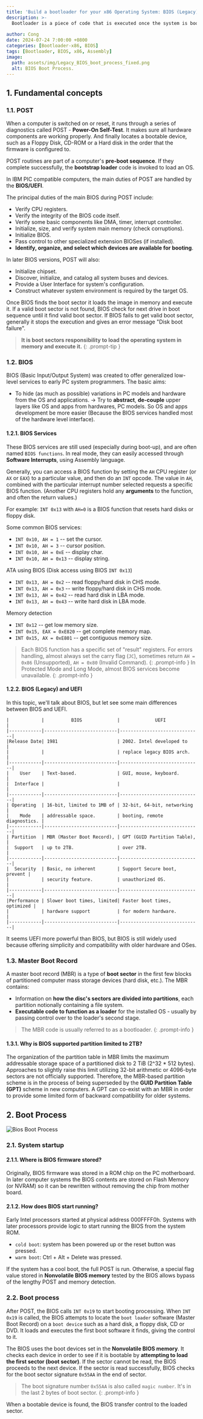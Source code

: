 ```yaml
---
title: 'Build a bootloader for your x86 Operating System: BIOS (Legacy)'
description: >-
  Bootloader is a piece of code that is executed once the system is booted. Let see how we use BIOS to load our bootloader and boot system.
  
author: Cong
date: 2024-07-24 7:00:00 +0800
categories: [Bootloader-x86, BIOS]
tags: [Bootloader, BIOS, x86, Assembly]
image:
  path: assets/img/Legacy_BIOS_boot_process_fixed.png
  alt: BIOS Boot Process.
---
```


## 1. Fundamental concepts

### 1.1. POST

When a computer is switched on or reset, it runs through a series of diagnostics called POST - **Power-On Self-Test**. It makes sure all hardware components are working properly. And finally locates a bootable device, such as a Floppy Disk, CD-ROM or a Hard disk in the order that the firmware is configured to.

POST routines are part of a computer's **pre-boot sequence**. If they complete successfully, the **bootstrap loader** code is invoked to load an OS.

In IBM PIC compatible computers, the main duties of POST are handled by the **BIOS/UEFI**.

The principal duties of the main BIOS during POST include:

- Verify CPU registers.
- Verify the integrity of the BIOS code itself.
- Verify some basic components like DMA, timer, interrupt controller.
- Initialize, size, and verify system main memory (check corruptions).
- Initialize BIOS.
- Pass control to other specialized extension BIOSes (if installed).
- **Identify, organize, and select which devices are available for booting**.

In later BIOS versions, POST will also:

- Initialize chipset.
- Discover, initialize, and catalog all system buses and devices.
- Provide a User Interface for system's configuration.
- Construct whatever system environment is required by the target OS.

Once BIOS finds the boot sector it loads the image in memory and execute it. If a valid boot sector is not found, BIOS check for next drive in boot sequence until it find valid boot sector. If BIOS fails to get valid boot sector, generally it stops the execution and gives an error message "Disk boot failure".

> **It is boot sectors responsibility to load the operating system in memory and execute it.**
{: .prompt-tip }

### 1.2. BIOS

BIOS (Basic Input/Output System) was created to offer generalized low-level services to early PC system programmers. The basic aims:

- To hide (as much as possible) variations in PC models and hardware from the OS and applications. -> Try to **abstract**, **de-couple** upper layers like OS and apps from hardwares, PC models. So OS and apps development be more easier (Because the BIOS services handled most of the hardware level interface).

#### 1.2.1. BIOS Services

These BIOS services are still used (especially during boot-up), and are often named `BIOS functions`. In real mode, they can easily accessed through **Software Interrupts**, using Assembly language.

Generally, you can access a BIOS function by setting the `AH` CPU register (or `AX` or `EAX`) to a particular value, and then do an `INT` opcode. The value in `AH`, combined with the particular interrupt number selected requests a specific BIOS function. (Another CPU registers hold any **arguments** to the function, and often the return values.)

For example: `INT 0x13` with `AH=0` is a BIOS function that resets hard disks or floppy disk.

Some common BIOS services:

- `INT 0x10, AH = 1` -- set the cursor.
- `INT 0x10, AH = 3` -- cursor position.
- `INT 0x10, AH = 0xE` -- display char.
- `INT 0x10, AH = 0x13` -- display string.

ATA using BIOS (Disk access using BIOS `INT 0x13`)

- `INT 0x13, AH = 0x2` -- read floppy/hard disk in CHS mode.
- `INT 0x13, AH = 0x3` -- write floppy/hard disk in CHS mode.
- `INT 0x13, AH = 0x42` -- read hard disk in LBA mode.
- `INT 0x13, AH = 0x43` -- write hard disk in LBA mode.

Memory detection

- `INT 0x12` -- get low memory size.
- `INT 0x15, EAX = 0xE820` -- get complete memory map.
- `INT 0x15, AX = 0xE801` -- get contiguous memory size.

> Each BIOS function has a specific set of "result" registers. For errors handling, almost always set the carry flag (`JC`), sometimes return `AH = 0x86` (Unsupported), `AH = 0x80` (Invalid Command).
{: .prompt-info }
> In Protected Mode and Long Mode, almost BIOS services become unavailable.
{: .prompt-info }

#### 1.2.2. BIOS (Legacy) and UEFI

In this topic, we'll talk about BIOS, but let see some main differences between BIOS and UEFI.

```text
|            |          BIOS             |             UEFI             |
|------------|---------------------------|------------------------------|
|Release Date| 1981                      | 2002. Intel developed to     |
|            |                           | replace legacy BIOS arch.    |
|------------|---------------------------|------------------------------|
|    User    | Text-based.               | GUI, mouse, keyboard.        |
|  Interface |                           |                              |
|------------|---------------------------|------------------------------|
| Operating  | 16-bit, limited to 1MB of | 32-bit, 64-bit, networking   |
|    Mode    | addressable space.        | booting, remote diagnostics. |
|------------|---------------------------|------------------------------|
| Partition  | MBR (Master Boot Record), | GPT (GUID Partition Table),  |
|  Support   | up to 2TB.                | over 2TB.                    |
|------------|---------------------------|------------------------------|
|  Security  | Basic, no inherent        | Support Secure boot, prevent |
|            | security feature.         | unauthorized OS.             |
|------------|---------------------------|------------------------------|
|Performance | Slower boot times, limited| Faster boot times, optimized |
|            | hardware support          | for modern hardware.         |
|------------|---------------------------|------------------------------|
```

It seems UEFI more powerful than BIOS, but BIOS is still widely used because offering simplicity and compatibility with older hardware and OSes.

### 1.3. Master Boot Record

A master boot record (MBR) is a type of **boot sector** in the first few blocks of partitioned computer mass storage devices (hard disk, etc.). The MBR contains:

- Information on **how the disc's sectors are divided into partitions**, each partition notionally containing a file system.
- **Executable code to function as a loader** for the installed OS - usually by passing control over to the loader's second stage.

> The MBR code is usually referred to as a bootloader.
{: .prompt-info }

#### 1.3.1. Why is BIOS supported partition limited to 2TB?

The organization of the partition table in MBR limits the maximum addressable storage space of a partitioned disk to 2 TiB (2^32 * 512 bytes). Approaches to slightly raise this limit utilizing 32-bit arithmetic or 4096-byte sectors are not officially supported.
Therefore, the MBR-based partition scheme is in the process of being superseded by the **GUID Partition Table (GPT)** scheme in new computers. A GPT can co-exist with an MBR in order to provide some limited form of backward compatibility for older systems.

## 2. Boot Process

![Bios Boot Process](assets/img/Legacy_BIOS_boot_process_fixed.png)

### 2.1. System startup

#### 2.1.1. Where is BIOS firmware stored?

Originally, BIOS firmware was stored in a ROM chip on the PC motherboard. In later computer systems the BIOS contents are stored on Flash Memory (or NVRAM) so it can be rewritten without removing the chip from mother board.

#### 2.1.2. How does BIOS start running?

Early Intel processors started at physical address 000FFFF0h. Systems with later processors provide logic to start running the BIOS from the system ROM.

- `cold boot`: system has been powered up or the reset button was pressed.
- `warm boot`: Ctrl + Alt + Delete was pressed.

If the system has a cool boot, the full POST is run. Otherwise, a special flag value stored in **Nonvolatile BIOS memory** tested by the BIOS allows bypass of the lengthy POST and memory detection.

### 2.2. Boot process

After POST, the BIOS calls `INT 0x19` to start booting processing. When `INT 0x19` is called, the BIOS attempts to locate the `boot loader` software (Master Boot Record) on a `boot device` such as a hard disk, a floppy disk, CD or DVD. It loads and executes the first boot software it finds, giving the control to it.

The BIOS uses the boot devices set in the **Nonvolatile BIOS memory**. It checks each device in order to see if it is bootable by **attempting to load the first sector (boot sector)**. If the sector cannot be read, the BIOS proceeds to the next device. If the sector is read successfully, BIOS checks for the boot sector signature `0x55AA` in the end of sector.

> The boot signature number `0x55AA` is also called `magic number`. It's in the last 2 bytes of boot sector.
{: .prompt-info }

When a bootable device is found, the BIOS transfer control to the loaded sector.
